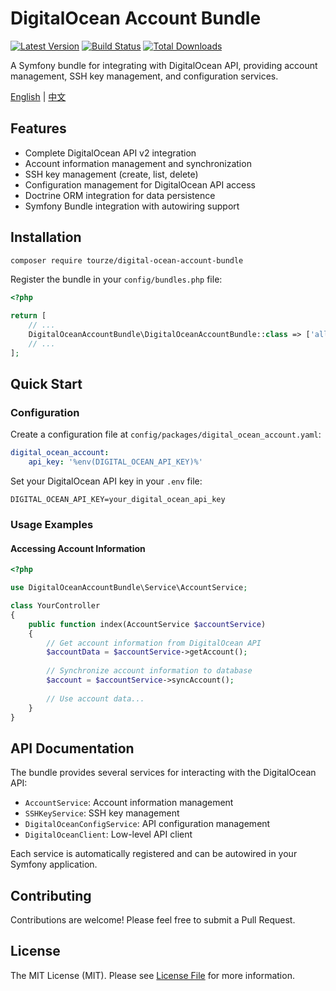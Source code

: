 # DigitalOcean Account Bundle

[![Latest Version](https://img.shields.io/packagist/v/tourze/digital-ocean-account-bundle.svg?style=flat-square)](https://packagist.org/packages/tourze/digital-ocean-account-bundle)
[![Build Status](https://img.shields.io/travis/tourze/digital-ocean-account-bundle/master.svg?style=flat-square)](https://travis-ci.org/tourze/digital-ocean-account-bundle)
[![Total Downloads](https://img.shields.io/packagist/dt/tourze/digital-ocean-account-bundle.svg?style=flat-square)](https://packagist.org/packages/tourze/digital-ocean-account-bundle)

A Symfony bundle for integrating with DigitalOcean API, providing account management, SSH key management, and configuration services.

[English](README.md) | [中文](README.zh-CN.md)

## Features

- Complete DigitalOcean API v2 integration
- Account information management and synchronization
- SSH key management (create, list, delete)
- Configuration management for DigitalOcean API access
- Doctrine ORM integration for data persistence
- Symfony Bundle integration with autowiring support

## Installation

```bash
composer require tourze/digital-ocean-account-bundle
```

Register the bundle in your `config/bundles.php` file:

```php
<?php

return [
    // ...
    DigitalOceanAccountBundle\DigitalOceanAccountBundle::class => ['all' => true],
    // ...
];
```

## Quick Start

### Configuration

Create a configuration file at `config/packages/digital_ocean_account.yaml`:

```yaml
digital_ocean_account:
    api_key: '%env(DIGITAL_OCEAN_API_KEY)%'
```

Set your DigitalOcean API key in your `.env` file:

```
DIGITAL_OCEAN_API_KEY=your_digital_ocean_api_key
```

### Usage Examples

#### Accessing Account Information

```php
<?php

use DigitalOceanAccountBundle\Service\AccountService;

class YourController
{
    public function index(AccountService $accountService)
    {
        // Get account information from DigitalOcean API
        $accountData = $accountService->getAccount();
        
        // Synchronize account information to database
        $account = $accountService->syncAccount();
        
        // Use account data...
    }
}
```

## API Documentation

The bundle provides several services for interacting with the DigitalOcean API:

- `AccountService`: Account information management
- `SSHKeyService`: SSH key management
- `DigitalOceanConfigService`: API configuration management
- `DigitalOceanClient`: Low-level API client

Each service is automatically registered and can be autowired in your Symfony application.

## Contributing

Contributions are welcome! Please feel free to submit a Pull Request.

## License

The MIT License (MIT). Please see [License File](LICENSE) for more information.
